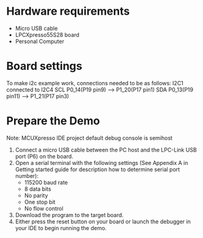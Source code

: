 Hardware requirements
=====================
- Micro USB cable
- LPCXpresso55S28 board
- Personal Computer

Board settings
==============
To make i2c example work, connections needed to be as follows:
        I2C1              connected to      I2C4
SCL     P0_14(P19 pin9)        -->          P1_20(P17 pin1)
SDA     P0_13(P19 pin11)       -->          P1_21(P17 pin3)

Prepare the Demo
===============
Note: MCUXpresso IDE project default debug console is semihost
1. Connect a micro USB cable between the PC host and the LPC-Link USB port (P6) on the board.
2. Open a serial terminal with the following settings (See Appendix A in Getting started guide for description how to determine serial port number):
   - 115200 baud rate
   - 8 data bits
   - No parity
   - One stop bit
   - No flow control
3. Download the program to the target board.
4. Either press the reset button on your board or launch the debugger in your IDE to begin running
   the demo.

